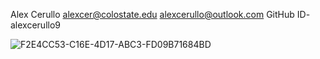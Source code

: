 Alex Cerullo 
alexcer@colostate.edu 
alexcerullo@outlook.com 
GitHub ID- alexcerullo9

![F2E4CC53-C16E-4D17-ABC3-FD09B71684BD](https://github.com/BIOM421/homework-1-github-and-python-basics-alexcerullo9/assets/156937189/93a36d26-07a4-458b-8c89-907b71262426)


